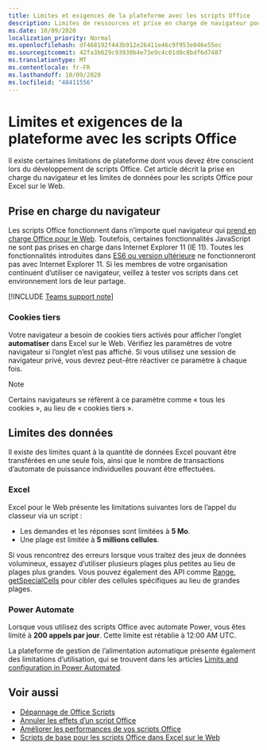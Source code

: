 ```yaml
---
title: Limites et exigences de la plateforme avec les scripts Office
description: Limites de ressources et prise en charge de navigateur pour les scripts Office lorsqu’ils sont utilisés avec Excel sur le Web
ms.date: 10/09/2020
localization_priority: Normal
ms.openlocfilehash: df468192f443b912e26411e46c9f953e046e55ec
ms.sourcegitcommit: 42fa3b629c93930b4e73e9c4c01d0c8bdf6d7487
ms.translationtype: MT
ms.contentlocale: fr-FR
ms.lasthandoff: 10/09/2020
ms.locfileid: "48411556"
---
```

# <a name="platform-limits-and-requirements-with-office-scripts"></a>Limites et exigences de la plateforme avec les scripts Office

Il existe certaines limitations de plateforme dont vous devez être conscient lors du développement de scripts Office. Cet article décrit la prise en charge du navigateur et les limites de données pour les scripts Office pour Excel sur le Web.

## <a name="browser-support"></a>Prise en charge du navigateur

Les scripts Office fonctionnent dans n’importe quel navigateur qui [prend en charge Office pour le Web](https://support.microsoft.com/office/ad1303e0-a318-47aa-b409-d3a5eb44e452). Toutefois, certaines fonctionnalités JavaScript ne sont pas prises en charge dans Internet Explorer 11 (IE 11). Toutes les fonctionnalités introduites dans [ES6 ou version ultérieure](https://www.w3schools.com/Js/js_es6.asp) ne fonctionneront pas avec Internet Explorer 11. Si les membres de votre organisation continuent d’utiliser ce navigateur, veillez à tester vos scripts dans cet environnement lors de leur partage.

[!INCLUDE [Teams support note](../includes/teams-support-note.md)]

### <a name="third-party-cookies"></a>Cookies tiers

Votre navigateur a besoin de cookies tiers activés pour afficher l’onglet **automatiser** dans Excel sur le Web. Vérifiez les paramètres de votre navigateur si l’onglet n’est pas affiché. Si vous utilisez une session de navigateur privé, vous devrez peut-être réactiver ce paramètre à chaque fois.

> [!NOTE]
> Certains navigateurs se réfèrent à ce paramètre comme « tous les cookies », au lieu de « cookies tiers ».

## <a name="data-limits"></a>Limites des données

Il existe des limites quant à la quantité de données Excel pouvant être transférées en une seule fois, ainsi que le nombre de transactions d’automate de puissance individuelles pouvant être effectuées.

### <a name="excel"></a>Excel

Excel pour le Web présente les limitations suivantes lors de l’appel du classeur via un script :

- Les demandes et les réponses sont limitées à **5 Mo**.
- Une plage est limitée à **5 millions cellules**.

Si vous rencontrez des erreurs lorsque vous traitez des jeux de données volumineux, essayez d’utiliser plusieurs plages plus petites au lieu de plages plus grandes. Vous pouvez également des API comme [Range. getSpecialCells](/javascript/api/office-scripts/excelscript/excelscript.range#getspecialcells-celltype--cellvaluetype-) pour cibler des cellules spécifiques au lieu de grandes plages.

### <a name="power-automate"></a>Power Automate

Lorsque vous utilisez des scripts Office avec automate Power, vous êtes limité à **200 appels par jour**. Cette limite est rétablie à 12:00 AM UTC.

La plateforme de gestion de l’alimentation automatique présente également des limitations d’utilisation, qui se trouvent dans les articles [Limits and configuration in Power Automated](/power-automate/limits-and-config).

## <a name="see-also"></a>Voir aussi

- [Dépannage de Office Scripts](troubleshooting.md)
- [Annuler les effets d’un script Office](undo.md)
- [Améliorer les performances de vos scripts Office](../develop/web-client-performance.md)
- [Scripts de base pour les scripts Office dans Excel sur le Web](../develop/scripting-fundamentals.md)
